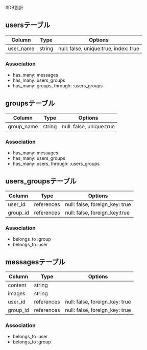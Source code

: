 #DB設計

## usersテーブル
|Column|Type|Options|
|------|----|-------|
|user_name|string|null: false, unique:true, index: true|

### Association
- has_many: messages
- has_many: users_groups
- has_many: groups, through: :users_groups

## groupsテーブル

|Column|Type|Options|
|------|----|-------|
|group_name|string|null: false, unique:true|


### Association
- has_many: messages
- has_many: users_groups
- has_many: users, through: :users_groups

## users_groupsテーブル

|Column|Type|Options|
|------|----|-------|
|user_id|references|null: false, foreign_key: true|
|group_id|references|null: false, foreign_key:true|


### Association
- belongs_to :group
- belongs_to :user

## messagesテーブル

|Column|Type|Options|
|------|----|-------|
|content|string||
|images|string||
|user_id|references|null: false, foreign_key: true|
|group_id|references|null: false, foreign_key: true|

### Association
- belongs_to :user
- belongs_to :group






